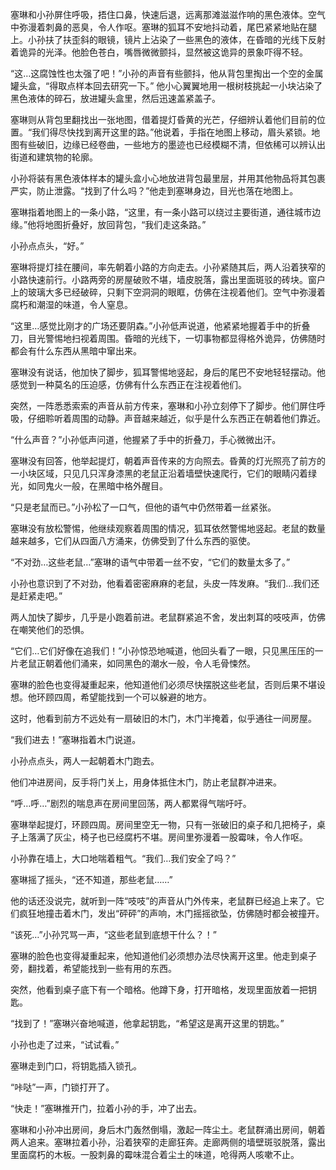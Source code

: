 塞琳和小孙屏住呼吸，捂住口鼻，快速后退，远离那滩滋滋作响的黑色液体。空气中弥漫着刺鼻的恶臭，令人作呕。塞琳的狐耳不安地抖动着，尾巴紧紧地贴在腿上。小孙扶了扶歪斜的眼镜，镜片上沾染了一些黑色的液体，在昏暗的光线下反射着诡异的光泽。他脸色苍白，嘴唇微微颤抖，显然被这诡异的景象吓得不轻。

“这…这腐蚀性也太强了吧！”小孙的声音有些颤抖，他从背包里掏出一个空的金属罐头盒，“得取点样本回去研究一下。” 他小心翼翼地用一根树枝挑起一小块沾染了黑色液体的碎石，放进罐头盒里，然后迅速盖紧盖子。

塞琳则从背包里翻找出一张地图，借着提灯昏黄的光芒，仔细辨认着他们目前的位置。“我们得尽快找到离开这里的路。”他说着，手指在地图上移动，眉头紧锁。地图有些破旧，边缘已经卷曲，一些地方的墨迹也已经模糊不清，但依稀可以辨认出街道和建筑物的轮廓。

小孙将装有黑色液体样本的罐头盒小心地放进背包最里层，并用其他物品将其包裹严实，防止泄露。“找到了什么吗？”他走到塞琳身边，目光也落在地图上。

塞琳指着地图上的一条小路，“这里，有一条小路可以绕过主要街道，通往城市边缘。”他将地图折叠好，放回背包，“我们走这条路。”

小孙点点头，“好。”

塞琳将提灯挂在腰间，率先朝着小路的方向走去。小孙紧随其后，两人沿着狭窄的小路快速前行。小路两旁的房屋破败不堪，墙皮脱落，露出里面斑驳的砖块。窗户上的玻璃大多已经破碎，只剩下空洞洞的眼眶，仿佛在注视着他们。空气中弥漫着腐朽和潮湿的味道，令人窒息。

“这里…感觉比刚才的广场还要阴森。”小孙低声说道，他紧紧地握着手中的折叠刀，目光警惕地扫视着周围。昏暗的光线下，一切事物都显得格外诡异，仿佛随时都会有什么东西从黑暗中窜出来。

塞琳没有说话，他加快了脚步，狐耳警惕地竖起，身后的尾巴不安地轻轻摆动。他感觉到一种莫名的压迫感，仿佛有什么东西正在注视着他们。

突然，一阵悉悉索索的声音从前方传来，塞琳和小孙立刻停下了脚步。他们屏住呼吸，仔细聆听着周围的动静。声音越来越近，似乎是什么东西正在朝着他们靠近。

“什么声音？”小孙低声问道，他握紧了手中的折叠刀，手心微微出汗。

塞琳没有回答，他举起提灯，朝着声音传来的方向照去。昏黄的灯光照亮了前方的一小块区域，只见几只浑身漆黑的老鼠正沿着墙壁快速爬行，它们的眼睛闪着绿光，如同鬼火一般，在黑暗中格外醒目。

“只是老鼠而已。”小孙松了一口气，但他的语气中仍然带着一丝紧张。

塞琳没有放松警惕，他继续观察着周围的情况，狐耳依然警惕地竖起。老鼠的数量越来越多，它们从四面八方涌来，仿佛受到了什么东西的驱使。

“不对劲…这些老鼠…”塞琳的语气中带着一丝不安，“它们的数量太多了。”

小孙也意识到了不对劲，他看着密密麻麻的老鼠，头皮一阵发麻。“我们…我们还是赶紧走吧。”

两人加快了脚步，几乎是小跑着前进。老鼠群紧追不舍，发出刺耳的吱吱声，仿佛在嘲笑他们的恐惧。

“它们…它们好像在追我们！”小孙惊恐地喊道，他回头看了一眼，只见黑压压的一片老鼠正朝着他们涌来，如同黑色的潮水一般，令人毛骨悚然。

塞琳的脸色也变得凝重起来，他知道他们必须尽快摆脱这些老鼠，否则后果不堪设想。他环顾四周，希望能找到一个可以躲避的地方。

这时，他看到前方不远处有一扇破旧的木门，木门半掩着，似乎通往一间房屋。

“我们进去！”塞琳指着木门说道。

小孙点点头，两人一起朝着木门跑去。

他们冲进房间，反手将门关上，用身体抵住木门，防止老鼠群冲进来。

“呼…呼…”剧烈的喘息声在房间里回荡，两人都累得气喘吁吁。

塞琳举起提灯，环顾四周。房间里空无一物，只有一张破旧的桌子和几把椅子，桌子上落满了灰尘，椅子也已经腐朽不堪。房间里弥漫着一股霉味，令人作呕。

小孙靠在墙上，大口地喘着粗气。“我们…我们安全了吗？”

塞琳摇了摇头，“还不知道，那些老鼠……”

他的话还没说完，就听到一阵“吱吱”的声音从门外传来，老鼠群已经追上来了。它们疯狂地撞击着木门，发出“砰砰”的声响，木门摇摇欲坠，仿佛随时都会被撞开。

“该死…”小孙咒骂一声，“这些老鼠到底想干什么？！”

塞琳的脸色也变得凝重起来，他知道他们必须想办法尽快离开这里。他走到桌子旁，翻找着，希望能找到一些有用的东西。

突然，他看到桌子底下有一个暗格。他蹲下身，打开暗格，发现里面放着一把钥匙。

“找到了！”塞琳兴奋地喊道，他拿起钥匙，“希望这是离开这里的钥匙。”

小孙也走了过来，“试试看。”

塞琳走到门口，将钥匙插入锁孔。

“咔哒”一声，门锁打开了。

“快走！”塞琳推开门，拉着小孙的手，冲了出去。

塞琳和小孙冲出房间，身后木门轰然倒塌，激起一阵尘土。老鼠群涌出房间，朝着两人追来。塞琳拉着小孙，沿着狭窄的走廊狂奔。走廊两侧的墙壁斑驳脱落，露出里面腐朽的木板。一股刺鼻的霉味混合着尘土的味道，呛得两人咳嗽不止。